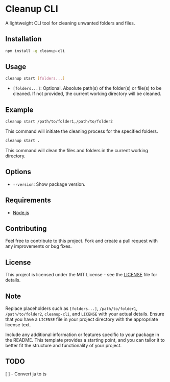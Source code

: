 # Cleanup CLI

A lightweight CLI tool for cleaning unwanted folders and files.

## Installation

```bash
npm install -g cleanup-cli
```

## Usage

```bash
cleanup start [folders...]
```

- `[folders...]`: Optional. Absolute path(s) of the folder(s) or file(s) to be cleaned. If not provided, the current working directory will be cleaned.

## Example

```bash
cleanup start /path/to/folder1,/path/to/folder2
```

This command will initiate the cleaning process for the specified folders.

```bash
cleanup start .
```

This command will clean the files and folders in the current working directory.

## Options

- `--version`: Show package version.

## Requirements

- [Node.js](https://nodejs.org/en "Node.js official website")

## Contributing

Feel free to contribute to this project. Fork and create a pull request with any improvements or bug fixes.

## License

This project is licensed under the MIT License - see the [LICENSE](LICENSE) file for details.

## Note

Replace placeholders such as `[folders...]`, `/path/to/folder1`, `/path/to/folder2`, `cleanup-cli`, and `LICENSE` with your actual details. Ensure that you have a `LICENSE` file in your project directory with the appropriate license text.

Include any additional information or features specific to your package in the README. This template provides a starting point, and you can tailor it to better fit the structure and functionality of your project.

## TODO

[ ] - Convert ja to ts
